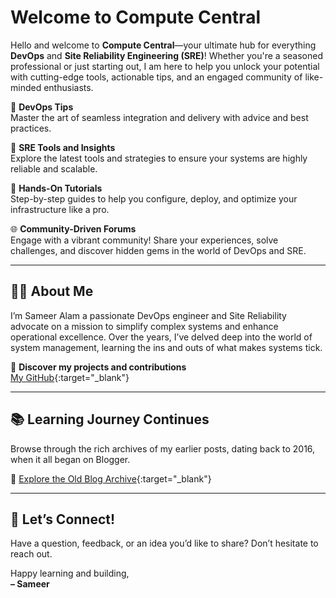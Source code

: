 # Welcome to Compute Central

Hello and welcome to **Compute Central**—your ultimate hub for everything **DevOps** and **Site Reliability Engineering (SRE)**! Whether you're a seasoned professional or just starting out, I am here to help you unlock your potential with cutting-edge tools, actionable tips, and an engaged community of like-minded enthusiasts.  

🎯 **DevOps Tips**  
Master the art of seamless integration and delivery with advice and best practices.

🔧 **SRE Tools and Insights**  
Explore the latest tools and strategies to ensure your systems are highly reliable and scalable.

📘 **Hands-On Tutorials**  
Step-by-step guides to help you configure, deploy, and optimize your infrastructure like a pro.

🌐 **Community-Driven Forums**  
Engage with a vibrant community! Share your experiences, solve challenges, and discover hidden gems in the world of DevOps and SRE.

---

## 👨‍💻 About Me
I’m Sameer Alam a passionate DevOps engineer and Site Reliability advocate on a mission to simplify complex systems and enhance operational excellence. Over the years, I’ve delved deep into the world of system management, learning the ins and outs of what makes systems tick.  

🔗 **Discover my projects and contributions**  
[My GitHub](https://github.com/sameeralam3127){:target="_blank"}

---

## 📚 Learning Journey Continues

Browse through the rich archives of my earlier posts, dating back to 2016, when it all began on Blogger.  

🔗 [Explore the Old Blog Archive](https://compute-central.blogspot.com/){:target="_blank"}

---

## 📩 Let’s Connect!

Have a question, feedback, or an idea you’d like to share? Don’t hesitate to reach out. 

Happy learning and building,  
**– Sameer**
